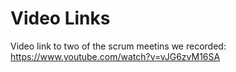# Video Links

Video link to two of the scrum meetins we recorded: https://www.youtube.com/watch?v=vJG6zvM16SA
